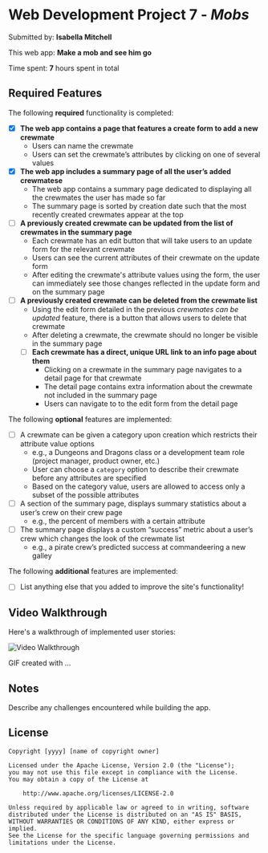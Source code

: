 # Web Development Project 7 - *Mobs*

Submitted by: **Isabella Mitchell**

This web app: **Make a mob and see him go**

Time spent: **7** hours spent in total

## Required Features

The following **required** functionality is completed:


- [X] **The web app contains a page that features a create form to add a new crewmate**
  - Users can name the crewmate
  - Users can set the crewmate’s attributes by clicking on one of several values
- [X] **The web app includes a summary page of all the user’s added crewmatese**
  -  The web app contains a summary page dedicated to displaying all the crewmates the user has made so far
  -  The summary page is sorted by creation date such that the most recently created crewmates appear at the top
- [ ] **A previously created crewmate can be updated from the list of crewmates in the summary page**
  - Each crewmate has an edit button that will take users to an update form for the relevant crewmate
  - Users can see the current attributes of their crewmate on the update form
  - After editing the crewmate's attribute values using the form, the user can immediately see those changes reflected in the update form and on the summary page 
- [ ] **A previously created crewmate can be deleted from the crewmate list**
  - Using the edit form detailed in the previous _crewmates can be updated_ feature, there is a button that allows users to delete that crewmate
  - After deleting a crewmate, the crewmate should no longer be visible in the summary page
  - [ ] **Each crewmate has a direct, unique URL link to an info page about them**
    - Clicking on a crewmate in the summary page navigates to a detail page for that crewmate
    - The detail page contains extra information about the crewmate not included in the summary page
    - Users can navigate to to the edit form from the detail page

The following **optional** features are implemented:

- [ ] A crewmate can be given a category upon creation which restricts their attribute value options
  - e.g., a Dungeons and Dragons class or a development team role (project manager, product owner, etc.)
  - User can choose a `category` option to describe their crewmate before any attributes are specified
  - Based on the category value, users are allowed to access only a subset of the possible attributes
- [ ] A section of the summary page, displays summary statistics about a user’s crew on their crew page
  - e.g., the percent of members with a certain attribute 
- [ ] The summary page displays a custom “success” metric about a user’s crew which changes the look of the crewmate list
  - e.g., a pirate crew’s predicted success at commandeering a new galley


The following **additional** features are implemented:

* [ ] List anything else that you added to improve the site's functionality!

## Video Walkthrough

Here's a walkthrough of implemented user stories:

<img src='http://i.imgur.com/link/to/your/gif/file.gif' title='Video Walkthrough' width='' alt='Video Walkthrough' />

<!-- Replace this with whatever GIF tool you used! -->
GIF created with ...  
<!-- Recommended tools:
[Kap](https://getkap.co/) for macOS
[ScreenToGif](https://www.screentogif.com/) for Windows
[peek](https://github.com/phw/peek) for Linux. -->

## Notes

Describe any challenges encountered while building the app.

## License

    Copyright [yyyy] [name of copyright owner]

    Licensed under the Apache License, Version 2.0 (the "License");
    you may not use this file except in compliance with the License.
    You may obtain a copy of the License at

        http://www.apache.org/licenses/LICENSE-2.0

    Unless required by applicable law or agreed to in writing, software
    distributed under the License is distributed on an "AS IS" BASIS,
    WITHOUT WARRANTIES OR CONDITIONS OF ANY KIND, either express or implied.
    See the License for the specific language governing permissions and
    limitations under the License.
